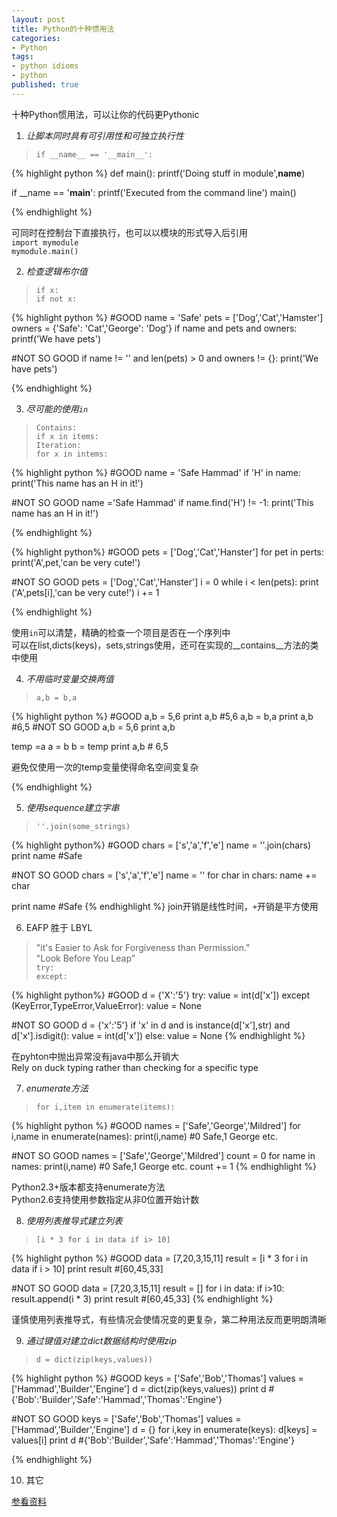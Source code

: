 ```yaml
---
layout: post
title: Python的十种惯用法
categories:
- Python
tags:
- python idioms
- python
published: true 
---
```


十种Python惯用法，可以让你的代码更Pythonic

1. *让脚本同时具有可引用性和可独立执行性*

> `if __name__ == '__main__':`  

{% highlight python %}
def main():
	printf('Doing stuff in module',__name__)

if __name == '__main__':
	printf('Executed from the command line')
	main()

{% endhighlight %}

可同时在控制台下直接执行，也可以以模块的形式导入后引用   
`import mymodule`    
`mymodule.main()`  

2. *检查逻辑布尔值*

> `if x:`   
`if not x:`

{% highlight python %}
#GOOD
name = 'Safe'
pets = ['Dog','Cat','Hamster']
owners = {'Safe': 'Cat','George': 'Dog'}
if name and pets and owners:
	printf('We have pets')

#NOT SO GOOD
if name != '' and len(pets) > 0 and owners != {}:
	print('We have pets')

{% endhighlight %}

3. *尽可能的使用`in`*
> `Contains:`   
`if x in items:`    
`Iteration:`    
`for x in intems:`     

{% highlight python %}
#GOOD
name = 'Safe Hammad'
if 'H' in name:
	print('This name has an H in it!')

#NOT SO GOOD
name ='Safe Hammad'
if name.find('H') != -1:
	print('This name has an H in it!')

{% endhighlight %}


{% highlight python%}
#GOOD
pets = ['Dog','Cat','Hanster']
for pet in perts:
	print('A',pet,'can be very cute!')

#NOT SO GOOD
pets = ['Dog','Cat','Hanster']
i = 0 
while i < len(pets):
	print ('A',pets[i],'can be very cute!')
	i += 1


{% endhighlight %}

使用`in`可以清楚，精确的检查一个项目是否在一个序列中    
可以在list,dicts(keys)，sets,strings使用，还可在实现的__contains__方法的类中使用


4. *不用临时变量交换两值*
> `a,b = b,a`

{% highlight python %}
#GOOD
a,b = 5,6
print a,b #5,6
a,b = b,a
print a,b #6,5
#NOT SO GOOD
a,b = 5,6
print a,b

temp =a
a = b
b = temp
print a,b # 6,5

避免仅使用一次的temp变量使得命名空间变复杂

{% endhighlight %}

5. *使用sequence建立字串*
> `''.join(some_strings)`

{% highlight python%}
#GOOD 
chars = ['s','a','f','e']
name = ''.join(chars)
print name #Safe

#NOT SO GOOD
chars = ['s','a','f','e']
name = ''
for char in chars:
	name += char

print name #Safe
{% endhighlight %}
join开销是线性时间，`+`开销是平方使用

6. EAFP 胜于 LBYL
> "it's Easier to Ask for Forgiveness than Permission."    
"Look Before You Leap"    
`try:`   
`except:`   

{% highlight python%}
#GOOD
d = {'X':'5'}
try:
	value = int(d['x'])
except (KeyError,TypeError,ValueError):
	value = None

#NOT SO GOOD
d = {'x':'5'}
if 'x' in d and  is instance(d['x'],str) and d['x'].isdigit():
	value = int(d['x'])
else:
	value = None
{% endhighlight %}

在pyhton中抛出异常没有java中那么开销大   
Rely on duck typing rather than checking for a specific type

7. *enumerate方法*
> `for i,item in enumerate(items):`    

{% highlight python %}
#GOOD
names = ['Safe','George','Mildred']
for i,name in enumerate(names):
	print(i,name) #0 Safe,1 George etc.

#NOT SO GOOD
names = ['Safe','George','Mildred']
count = 0
for name in names:
	print(i,name) #0 Safe,1 George etc.
	count += 1
{% endhighlight %}

Python2.3+版本都支持enumerate方法    
Python2.6支持使用参数指定从非0位置开始计数

8. *使用列表推导式建立列表*
> `[i * 3 for i in data if i> 10]`


{% highlight python %}
#GOOD
data = [7,20,3,15,11]
result = [i * 3 for i in data if i > 10]
print result #[60,45,33]

#NOT SO GOOD
data = [7,20,3,15,11]
result = []
for i in data:
	if i>10:
		result.append(i * 3)
print result #[60,45,33]
{% endhighlight %}

谨慎使用列表推导式，有些情况会使情况变的更复杂，第二种用法反而更明朗清晰

9. *通过键值对建立dict数据结构时使用zip*
> `d = dict(zip(keys,values))`   


{% highlight python %}
#GOOD
keys = ['Safe','Bob','Thomas']
values = ['Hammad','Builder','Engine']
d = dict(zip(keys,values))
print d #{'Bob':'Builder','Safe':'Hammad','Thomas':'Engine'}

#NOT SO GOOD
keys = ['Safe','Bob','Thomas']
values = ['Hammad','Builder','Engine']
d = {}
for i,key in enumerate(keys):
	d[keys] = values[i]
print d #{'Bob':'Builder','Safe':'Hammad','Thomas':'Engine'}

{% endhighlight %}

10. 其它

[参看资料](http://safehammad.com/downloads/python-idioms-2014-01-16.pdf)
